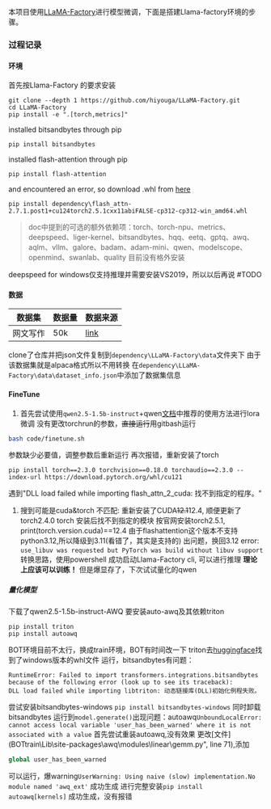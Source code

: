 本项目使用[LLaMA-Factory](https://github.com/hiyouga/LLaMA-Factory/blob/main/README_zh.md)进行模型微调，下面是搭建Llama-factory环境的步骤。

### 过程记录
#### 环境
首先按Llama-Factory 的要求安装
```shell
git clone --depth 1 https://github.com/hiyouga/LLaMA-Factory.git
cd LLaMA-Factory
pip install -e ".[torch,metrics]"
```
installed bitsandbytes through pip
```shell
pip install bitsandbytes
```
installed flash-attention through pip
```shell
pip install flash-attention
```
and encountered an error, so download .whl from [here](https://github.com/bdashore3/flash-attention/releases)
```shell
pip install dependency\flash_attn-2.7.1.post1+cu124torch2.5.1cxx11abiFALSE-cp312-cp312-win_amd64.whl
```
>doc中提到的可选的额外依赖项：torch、torch-npu、metrics、deepspeed、liger-kernel、bitsandbytes、hqq、eetq、gptq、awq、aqlm、vllm、galore、badam、adam-mini、qwen、modelscope、openmind、swanlab、quality 目前没有格外安装

deepspeed for windows仅支持推理并需要安装VS2019，所以以后再说 #TODO


#### 数据
| 数据集 | 数据量 | 数据来源 | 
| --- | --- | --- |
|网文写作|50k|[link](https://huggingface.co/datasets/zxbsmk/webnovel_cn)|

clone了仓库并把json文件复制到`dependency\LLaMA-Factory\data`文件夹下
由于该数据集就是alpaca格式所以不用转换
在`dependency\LLaMA-Factory\data\dataset_info.json`中添加了数据集信息

#### FineTune
1. 首先尝试使用`qwen2.5-1.5b-instruct`+qwen[文档]([qwen2.5-1.5b-instruct](https://qwen.readthedocs.io/zh-cn/latest/training/SFT/llama_factory.html))中推荐的使用方法进行lora微调
没有更改torchrun的参数，~~直接运行~~用gitbash运行
```bash
bash code/finetune.sh
```
参数缺少必要值，调整参数后重新运行
再次报错，重新安装了torch
```shell
pip install torch==2.3.0 torchvision==0.18.0 torchaudio==2.3.0 --index-url https://download.pytorch.org/whl/cu121
```
遇到"DLL load failed while importing flash_attn_2_cuda: 找不到指定的程序。"
1. 搜到可能是cuda&torch 不匹配: 重新安装了CUDA~~12.1~~12.4, 顺便更新了torch2.4.0
torch 安装后找不到指定的模块
按官网安装torch2.5.1, print(torch.version.cuda)==12.4
由于flashattention这个版本不支持python3.12,所以降级到3.11(看错了，其实是支持的)
出问题，换回3.12
error:
`use_libuv was requested but PyTorch was build without libuv support`
转换思路，使用powershell 成功启动Llama-Factory cli, 可以进行推理
**理论上应该可以训练！**
但是爆显存了，下次试试量化的qwen

##### 量化模型
下载了qwen2.5-1.5b-instruct-AWQ
要安装auto-awq及其依赖triton
```shell
pip install triton
pip install autoawq
```
BOT环境目前不太行，换成train环境，BOT有时间改一下
triton去[huggingface](https://hf-mirror.com/madbuda/triton-windows-builds)找到了windows版本的whl文件
运行，bitsandbytes有问题：
```log
RuntimeError: Failed to import transformers.integrations.bitsandbytes because of the following error (look up to see its traceback):
DLL load failed while importing libtriton: 动态链接库(DLL)初始化例程失败。
```
尝试安装bitsandbytes-windows
`pip install bitsandbytes-windows`
同时卸载bitsandbytes
运行到`model.generate()`出现问题：autoawq```UnboundLocalError: cannot access local variable 'user_has_been_warned' where it is not associated with a value```
首先尝试重装autoawq,没有效果
更改[文件](BOTtrain\Lib\site-packages\awq\modules\linear\gemm.py", line 71),添加
```python
global user_has_been_warned
```
可以运行，爆warning`UserWarning: Using naive (slow) implementation.No module named 'awq_ext'`
成功生成
进行完整安装`pip install autoawq[kernels]`
成功生成，没有报错